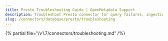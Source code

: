 ```yaml
---
title: Presto Troubleshooting Guide | OpenMetadata Support
description: Troubleshoot Presto connector for query failures, ingestion errors, or unsupported schema configurations.
slug: /connectors/database/presto/troubleshooting
---
```


{% partial file="/v1.7/connectors/troubleshooting.md" /%}

